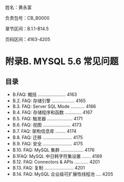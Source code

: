  姓名：黄永富

负责包号：CB_B0000

章节区间：B.1.1-B14.5

页码区间：4163-4205



# 附录B. MYSQL 5.6 常见问题 #

## 目录 ##
- B.FAQ: 概括 ...................... 4163
- B.2. FAQ: 存储引擎 .................. 4165
- B.3.  FAQ: Server SQL Mode ........... 4166
- B.4.  FAQ: 存储程序和函数 ............. 4167
- B.5.  FAQ: 触发器 .................... 4171
- B.6.  FAQ: 视图 ...................... 4173
- B.7.  FAQ: 架构信息库 ........ 4174
- B.8.  FAQ: 迁移 ....................... 4175
- B.9.  FAQ: 安全 ....................... 4175
- B.10. FAQ: MySQL 集群 .................. 4176
- B.1FAQ: MySQL 中日韩字符集设置 ....... 4189
- B.12. FAQ: Connectors & APIs ........... 4201
- B.13. FAQ: 复制 ....................... 4201
- B.14. FAQ: MySQL 企业级可扩展性线程池 .... 4205


